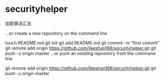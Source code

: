 securityhelper
==============

加密算法汇总


…or create a new repository on the command line


touch README.md
git init
git add README.md
git commit -m "first commit"
git remote add origin https://github.com/likeshan168/securityhelper.git
git push -u origin master
…or push an existing repository from the command line


git remote add origin https://github.com/likeshan168/securityhelper.git
git push -u origin master
